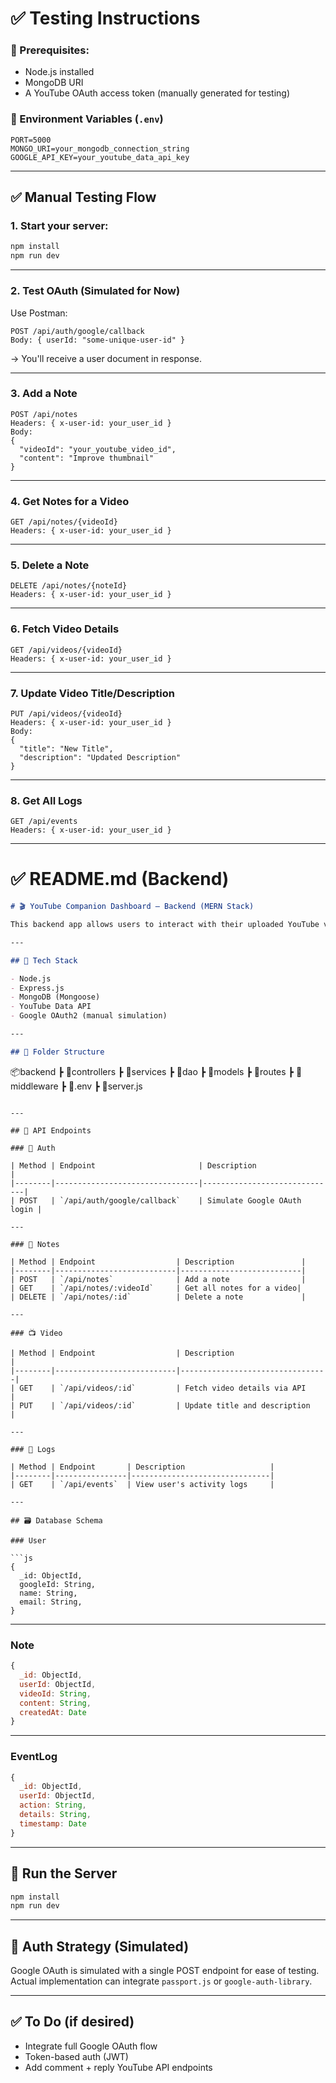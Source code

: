 # ✅ Testing Instructions

### 🧪 Prerequisites:

* Node.js installed
* MongoDB URI
* A YouTube OAuth access token (manually generated for testing)

### 🧪 Environment Variables (`.env`)

```env
PORT=5000
MONGO_URI=your_mongodb_connection_string
GOOGLE_API_KEY=your_youtube_data_api_key
```

---

## ✅ Manual Testing Flow

### 1. Start your server:

```bash
npm install
npm run dev
```

---

### 2. Test OAuth (Simulated for Now)

Use Postman:

```http
POST /api/auth/google/callback
Body: { userId: "some-unique-user-id" }
```

→ You'll receive a user document in response.

---

### 3. Add a Note

```http
POST /api/notes
Headers: { x-user-id: your_user_id }
Body:
{
  "videoId": "your_youtube_video_id",
  "content": "Improve thumbnail"
}
```

---

### 4. Get Notes for a Video

```http
GET /api/notes/{videoId}
Headers: { x-user-id: your_user_id }
```

---

### 5. Delete a Note

```http
DELETE /api/notes/{noteId}
Headers: { x-user-id: your_user_id }
```

---

### 6. Fetch Video Details

```http
GET /api/videos/{videoId}
Headers: { x-user-id: your_user_id }
```

---

### 7. Update Video Title/Description

```http
PUT /api/videos/{videoId}
Headers: { x-user-id: your_user_id }
Body:
{
  "title": "New Title",
  "description": "Updated Description"
}
```

---

### 8. Get All Logs

```http
GET /api/events
Headers: { x-user-id: your_user_id }
```

---

# ✅ README.md (Backend)

```md
# 🎬 YouTube Companion Dashboard – Backend (MERN Stack)

This backend app allows users to interact with their uploaded YouTube videos, add notes, manage metadata, and track event logs.

---

## 🔧 Tech Stack

- Node.js
- Express.js
- MongoDB (Mongoose)
- YouTube Data API
- Google OAuth2 (manual simulation)

---

## 📁 Folder Structure

```

📦backend
┣ 📂controllers
┣ 📂services
┣ 📂dao
┣ 📂models
┣ 📂routes
┣ 📂middleware
┣ 📄.env
┣ 📄server.js

````

---

## 🧪 API Endpoints

### 🔐 Auth

| Method | Endpoint                       | Description                  |
|--------|--------------------------------|------------------------------|
| POST   | `/api/auth/google/callback`    | Simulate Google OAuth login |

---

### 📓 Notes

| Method | Endpoint                  | Description               |
|--------|---------------------------|---------------------------|
| POST   | `/api/notes`              | Add a note                |
| GET    | `/api/notes/:videoId`     | Get all notes for a video|
| DELETE | `/api/notes/:id`          | Delete a note             |

---

### 📺 Video

| Method | Endpoint                  | Description                     |
|--------|---------------------------|---------------------------------|
| GET    | `/api/videos/:id`         | Fetch video details via API     |
| PUT    | `/api/videos/:id`         | Update title and description    |

---

### 🧾 Logs

| Method | Endpoint       | Description                   |
|--------|----------------|-------------------------------|
| GET    | `/api/events`  | View user's activity logs     |

---

## 🗃️ Database Schema

### User

```js
{
  _id: ObjectId,
  googleId: String,
  name: String,
  email: String,
}
````

---

### Note

```js
{
  _id: ObjectId,
  userId: ObjectId,
  videoId: String,
  content: String,
  createdAt: Date
}
```

---

### EventLog

```js
{
  _id: ObjectId,
  userId: ObjectId,
  action: String,
  details: String,
  timestamp: Date
}
```

---

## 🏁 Run the Server

```bash
npm install
npm run dev
```

---

## 🔐 Auth Strategy (Simulated)

Google OAuth is simulated with a single POST endpoint for ease of testing. Actual implementation can integrate `passport.js` or `google-auth-library`.

---

## ✅ To Do (if desired)

* Integrate full Google OAuth flow
* Token-based auth (JWT)
* Add comment + reply YouTube API endpoints




```
